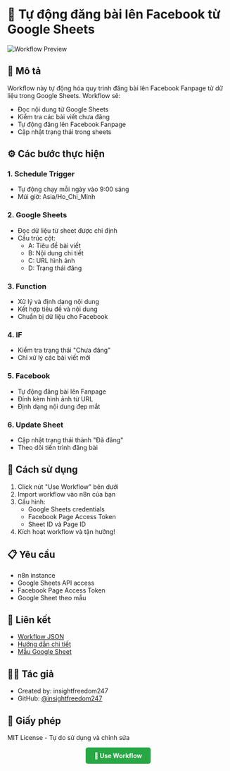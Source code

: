 # 🤖 Tự động đăng bài lên Facebook từ Google Sheets

![Workflow Preview](./images/workflow-preview.png)

## 📝 Mô tả
Workflow này tự động hóa quy trình đăng bài lên Facebook Fanpage từ dữ liệu trong Google Sheets. Workflow sẽ:
- Đọc nội dung từ Google Sheets
- Kiểm tra các bài viết chưa đăng
- Tự động đăng lên Facebook Fanpage
- Cập nhật trạng thái trong sheets

## ⚙️ Các bước thực hiện

### 1. Schedule Trigger
- Tự động chạy mỗi ngày vào 9:00 sáng
- Múi giờ: Asia/Ho_Chi_Minh

### 2. Google Sheets
- Đọc dữ liệu từ sheet được chỉ định
- Cấu trúc cột:
  - A: Tiêu đề bài viết
  - B: Nội dung chi tiết
  - C: URL hình ảnh
  - D: Trạng thái đăng

### 3. Function
- Xử lý và định dạng nội dung
- Kết hợp tiêu đề và nội dung
- Chuẩn bị dữ liệu cho Facebook

### 4. IF
- Kiểm tra trạng thái "Chưa đăng"
- Chỉ xử lý các bài viết mới

### 5. Facebook
- Tự động đăng bài lên Fanpage
- Đính kèm hình ảnh từ URL
- Định dạng nội dung đẹp mắt

### 6. Update Sheet
- Cập nhật trạng thái thành "Đã đăng"
- Theo dõi tiến trình đăng bài

## 🚀 Cách sử dụng

1. Click nút "Use Workflow" bên dưới
2. Import workflow vào n8n của bạn
3. Cấu hình:
   - Google Sheets credentials
   - Facebook Page Access Token
   - Sheet ID và Page ID
4. Kích hoạt workflow và tận hưởng!

## 📋 Yêu cầu
- n8n instance
- Google Sheets API access
- Facebook Page Access Token
- Google Sheet theo mẫu

## 🔗 Liên kết
- [Workflow JSON](./workflow.json)
- [Hướng dẫn chi tiết](./docs/setup.md)
- [Mẫu Google Sheet](./templates/sheet-template.xlsx)

## 👨‍💻 Tác giả
- Created by: insightfreedom247
- GitHub: [@insightfreedom247](https://github.com/insightfreedom247)

## 📄 Giấy phép
MIT License - Tự do sử dụng và chỉnh sửa

<div align="center">
  <a href="https://raw.githubusercontent.com/insightfreedom247/auto-content-workflows/main/workflows/auto-post-facebook/workflow.json" style="display: inline-block; padding: 10px 20px; background-color: #28a745; color: white; text-decoration: none; border-radius: 5px; font-weight: bold;">
    🔄 Use Workflow
  </a>
</div>